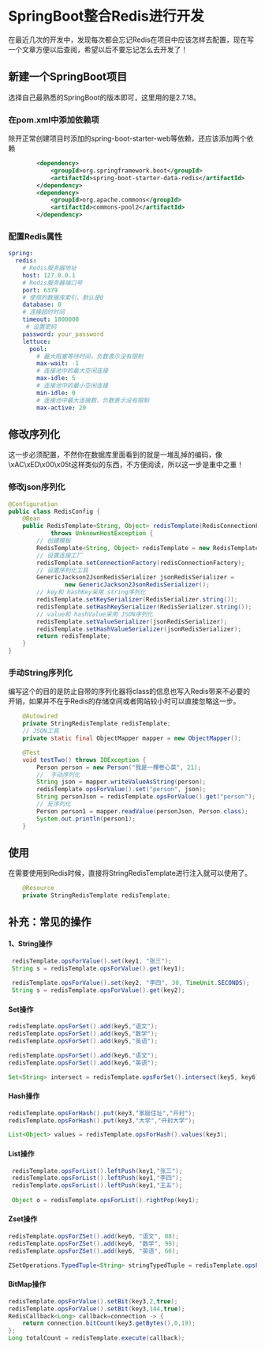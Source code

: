 # SpringBoot整合Redis进行开发

在最近几次的开发中，发现每次都会忘记Redis在项目中应该怎样去配置，现在写一个文章方便以后查阅，希望以后不要忘记怎么去开发了！

## 新建一个SpringBoot项目

选择自己最熟悉的SpringBoot的版本即可，这里用的是2.7.18。

### 在pom.xml中添加依赖项

除开正常创建项目时添加的spring-boot-starter-web等依赖，还应该添加两个依赖

```xml
        <dependency>
            <groupId>org.springframework.boot</groupId>
            <artifactId>spring-boot-starter-data-redis</artifactId>
        </dependency>
        <dependency>
            <groupId>org.apache.commons</groupId>
            <artifactId>commons-pool2</artifactId> 
        </dependency>
```

### 配置Redis属性

```yaml
spring:
  redis:
    # Redis服务器地址
    host: 127.0.0.1
    # Redis服务器端口号
    port: 6379
    # 使用的数据库索引，默认是0
    database: 0
    # 连接超时时间
    timeout: 1800000
     # 设置密码
    password: your_password
    lettuce:
      pool:
        # 最大阻塞等待时间，负数表示没有限制
        max-wait: -1
        # 连接池中的最大空闲连接
        max-idle: 5
        # 连接池中的最小空闲连接
        min-idle: 0
        # 连接池中最大连接数，负数表示没有限制
        max-active: 20
```

## 修改序列化

这一步必须配置，不然你在数据库里面看到的就是一堆乱掉的编码，像\xAC\xED\x00\x05t这样类似的东西，不方便阅读，所以这一步是重中之重！

### 修改json序列化

```java
@Configuration
public class RedisConfig {
    @Bean
    public RedisTemplate<String, Object> redisTemplate(RedisConnectionFactory redisConnectionFactory)
            throws UnknownHostException {
        // 创建模板
        RedisTemplate<String, Object> redisTemplate = new RedisTemplate<>();
        // 设置连接工厂
        redisTemplate.setConnectionFactory(redisConnectionFactory);
        // 设置序列化工具
        GenericJackson2JsonRedisSerializer jsonRedisSerializer =
                new GenericJackson2JsonRedisSerializer();
        // key和 hashKey采用 string序列化
        redisTemplate.setKeySerializer(RedisSerializer.string());
        redisTemplate.setHashKeySerializer(RedisSerializer.string());
        // value和 hashValue采用 JSON序列化
        redisTemplate.setValueSerializer(jsonRedisSerializer);
        redisTemplate.setHashValueSerializer(jsonRedisSerializer);
        return redisTemplate;
    }
}
```

### 手动String序列化

编写这个的目的是防止自带的序列化器将class的信息也写入Redis带来不必要的开销，如果并不在乎Redis的存储空间或者网站较小时可以直接忽略这一步。

```java
    @Autowired
    private StringRedisTemplate redisTemplate;
    // JSON工具
    private static final ObjectMapper mapper = new ObjectMapper();

    @Test
    void testTwo() throws IOException {
        Person person = new Person("我是一棵卷心菜", 21);
        //  手动序列化
        String json = mapper.writeValueAsString(person);
        redisTemplate.opsForValue().set("person", json);
        String personJson = redisTemplate.opsForValue().get("person");
        // 反序列化
        Person person1 = mapper.readValue(personJson, Person.class);
        System.out.println(person1);
    }
```



## 使用

在需要使用到Redis时候，直接将StringRedisTemplate进行注入就可以使用了。

```java
    @Resource
    private StringRedisTemplate redisTemplate;
```

## 补充：常见的操作

#### 1、String操作

```java
 redisTemplate.opsForValue().set(key1, "张三");
 String s = redisTemplate.opsForValue().get(key1);
 
 redisTemplate.opsForValue().set(key2, "李四", 30, TimeUnit.SECONDS);
 String s = redisTemplate.opsForValue().get(key2);
```

#### Set操作

```java
redisTemplate.opsForSet().add(key5,"语文");
redisTemplate.opsForSet().add(key5,"数学");
redisTemplate.opsForSet().add(key5,"英语");

redisTemplate.opsForSet().add(key6,"语文");
redisTemplate.opsForSet().add(key6,"英语");

Set<String> intersect = redisTemplate.opsForSet().intersect(key5, key6);
```

#### Hash操作

```java
redisTemplate.opsForHash().put(key3,"家庭住址","开封");
redisTemplate.opsForHash().put(key3,"大学","开封大学");

List<Object> values = redisTemplate.opsForHash().values(key3);
```

#### List操作

```java
 redisTemplate.opsForList().leftPush(key1,"张三");
 redisTemplate.opsForList().leftPush(key1,"李四");
 redisTemplate.opsForList().leftPush(key1,"王五");
        
 Object o = redisTemplate.opsForList().rightPop(key1);
```

#### Zset操作

```java
redisTemplate.opsForZSet().add(key6, "语文", 88);
redisTemplate.opsForZSet().add(key6, "数学", 99);
redisTemplate.opsForZSet().add(key6, "英语", 66);

ZSetOperations.TypedTuple<String> stringTypedTuple = redisTemplate.opsForZSet().popMax(key6);
```

#### BitMap操作

```java
redisTemplate.opsForValue().setBit(key3,2,true);
redisTemplate.opsForValue().setBit(key3,144,true);
RedisCallback<Long> callback=connection -> {
	return connection.bitCount(key3.getBytes(),0,19);
};
Long totalCount = redisTemplate.execute(callback);
```

